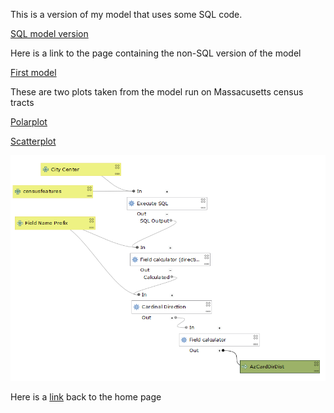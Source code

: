 This is a version of my model that uses some SQL code.

[SQL model version](SQL_Az_Model.model3)

Here is a link to the page containing the non-SQL version of the model

[First model](qgisModel.md)

These are two plots taken from the model run on Massacusetts census tracts

[Polarplot](polar.html)

[Scatterplot](Scat.html)

![Capture of the SQL Model in Edit Mode](model_sql.PNG)


Here is a [link](index.md) back to the home page
